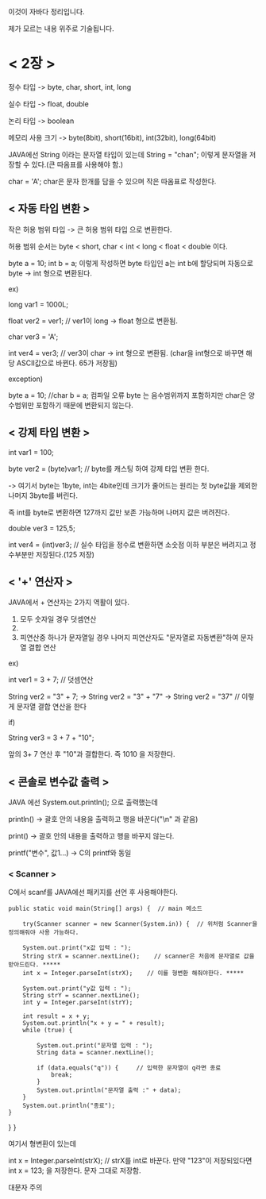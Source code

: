 이것이 자바다 정리입니다.

제가 모르는 내용 위주로 기술됩니다.

# < 2장 >

정수 타입 -> byte, char, short, int, long

실수 타입 -> float, double

논리 타입 -> boolean


메모리 사용 크기 -> byte(8bit), short(16bit), int(32bit), long(64bit)

JAVA에선 String 이라는 문자열 타입이 있는데 String = "chan"; 이렇게 문자열을 저장할 수 있다.(큰 따옴표를 사용해야 함.)

char = 'A';  char은 문자 한개를 담을 수 있으며 작은 따옴표로 작성한다.


## < 자동 타입 변환 >

작은 허용 범위 타입 -> 큰 허용 범위 타입 으로 변환한다.

허용 범위 순서는 byte < short, char < int < long < float < double 이다.


byte a = 10;
int b = a; 
이렇게 작성하면 byte 타입인 a는 int b에 할당되며 자동으로 byte -> int 형으로 변환된다.


ex)

long var1 = 1000L;

float ver2 = ver1;  // ver1이 long -> float 형으로 변환됨.

char ver3 = 'A';

int ver4 = ver3;  // ver3이 char -> int 형으로 변환됨. (char을 int형으로 바꾸면 해당 ASCII값으로 바뀐다. 65가 저장됨)

exception)

byte a = 10;
//char b = a;   컴파일 오류
byte 는 음수범위까지 포함하지만 char은 양수범위만 포함하기 때문에 변환되지 않는다.


## < 강제 타입 변환 >


int var1 = 100;

byte ver2 = (byte)var1;  // byte를 캐스팅 하여 강제 타입 변환 한다.


-> 여기서 byte는 1byte, int는 4bite인데 크기가 줄어드는 원리는 첫 byte값을 제외한 나머지 3byte를 버린다.

즉 int를 byte로 변환하면 127까지 값만 보존 가능하며 나머지 값은 버려진다.


double ver3 = 125,5;

int ver4 = (int)ver3;  // 실수 타입을 정수로 변환하면 소숫점 이하 부분은 버려지고 정수부분만 저장된다.(125 저장)



## < '+' 연산자 >


JAVA에서 + 연산자는 2가지 역활이 있다.

1. 모두 숫자일 경우 덧셈연산
2. 
3. 피연산중 하나가 문자열일 경우 나머지 피연산자도 "문자열로 자동변환"하여 문자열 결합 연산
   

ex)

int ver1 = 3 + 7;    // 덧셈연산

String ver2 = "3" + 7;  -> String ver2 = "3" + "7" -> String ver2 = "37"    // 이렇게 문자열 결합 연산을 한다


if)

String ver3 = 3 + 7 + "10"; 

앞의 3+ 7 연산 후 "10"과 결합한다. 즉 1010 을 저장한다.


## < 콘솔로 변수값 출력 >

JAVA 에선 System.out.println(); 으로 출력했는데

println() -> 괄호 안의 내용을 출력하고 행을 바꾼다("\n" 과 같음)

print() -> 괄호 안의 내용을 출력하고 행을 바꾸지 않는다.

printf("변수", 값1...) -> C의 printf와 동일



### < Scanner >

C에서 scanf를 JAVA에선 패키지를 선언 후 사용해야한다.


	
	public static void main(String[] args) {  // main 메소드
		
		try(Scanner scanner = new Scanner(System.in)) {  // 위처럼 Scanner을 정의해줘야 사용 가능하다.
		
		System.out.print("x값 입력 : ");
		String strX = scanner.nextLine();    // scanner은 처음에 문자열로 값을 받아드린다. *****
		int x = Integer.parseInt(strX);    // 이를 형변환 해줘야한다. *****
		
		System.out.print("y값 입력 : ");
		String strY = scanner.nextLine();
		int y = Integer.parseInt(strY);
		
		int result = x + y;
		System.out.println("x + y = " + result);
		while (true) {
			
			System.out.print("문자열 입력 : ");
			String data = scanner.nextLine();
			
			if (data.equals("q")) {		// 입력한 문자열이 q라면 종료
				break;
			}
			System.out.println("문자열 출력 :" + data);
		}
		System.out.println("종료");
	}
}
} 

여기서 형변환이 있는데

int x = Integer.parseInt(strX); // strX를 int로 바꾼다. 만약 "123"이 저장되있다면 int x = 123; 을 저장한다. 문자 그대로 저장함.

대문자 주의


